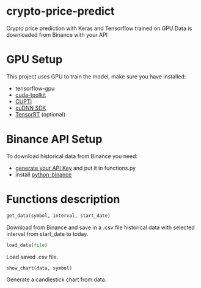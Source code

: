# crypto-price-predict
Crypto price prediction with Keras and Tensorflow trained on GPU
Data is downloaded from Binance with your API

# GPU Setup
This project uses GPU to train the model, make sure you have installed:
 - tensorflow-gpu
 - [cuda-toolkit](https://developer.nvidia.com/cuda-toolkit)
 - [CUPTI](http://docs.nvidia.com/cuda/cupti/)
 - [cuDNN SDK](https://developer.nvidia.com/cudnn)
 - [TensorRT](https://docs.nvidia.com/deeplearning/tensorrt/archives/index.html) (optional)

# Binance API Setup
To download historical data from Binance you need:
- [generate your API Key](https://www.binance.com/en/support/faq/360002502072) and put it in functions.py
- install [python-binance](https://python-binance.readthedocs.io/en/latest/)

# Functions description

```python
get_data(symbol, interval, start_date)
```


Download from Binance and save in a .csv file historical data with selected interval from start_date to today.


```python
load_data(file)
```

Load saved .csv file.

```python
show_chart(data, symbol)
```
Generate a candlestick chart from data.
